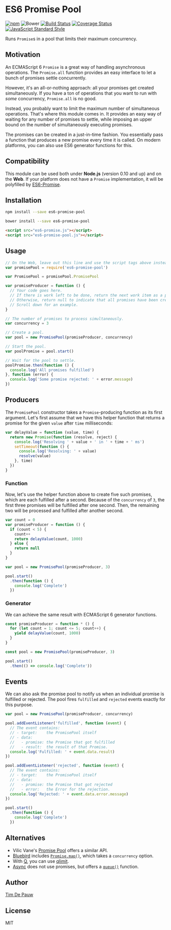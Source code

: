 # ES6 Promise Pool

[![npm](https://img.shields.io/npm/v/es6-promise-pool.svg)](https://www.npmjs.com/package/es6-promise-pool) ![Bower](https://img.shields.io/bower/v/es6-promise-pool.svg) [![Build Status](https://img.shields.io/travis/timdp/es6-promise-pool.svg)](https://travis-ci.org/timdp/es6-promise-pool) [![Coverage Status](https://img.shields.io/coveralls/timdp/es6-promise-pool.svg)](https://coveralls.io/r/timdp/es6-promise-pool) [![JavaScript Standard Style](https://img.shields.io/badge/code%20style-standard-brightgreen.svg)](https://github.com/feross/standard)

Runs `Promise`s in a pool that limits their maximum concurrency.

## Motivation

An ECMAScript 6 `Promise` is a great way of handling asynchronous operations.
The `Promise.all` function provides an easy interface to let a bunch of promises
settle concurrently.

However, it's an all-or-nothing approach: all your promises get created
simultaneously. If you have a ton of operations that you want to run with _some_
concurrency, `Promise.all` is no good.

Instead, you probably want to limit the maximum number of simultaneous
operations. That's where this module comes in. It provides an easy way of
waiting for any number of promises to settle, while imposing an upper bound on
the number of simultaneously executing promises.

The promises can be created in a just-in-time fashion. You essentially pass a
function that produces a new promise every time it is called. On modern
platforms, you can also use ES6 generator functions for this.

## Compatibility

This module can be used both under **Node.js** (version 0.10 and up) and on the
**Web**. If your platform does not have a `Promise` implementation, it will be
polyfilled by [ES6-Promise](https://github.com/jakearchibald/es6-promise).

## Installation

```bash
npm install --save es6-promise-pool
```

```bash
bower install --save es6-promise-pool
```

```html
<script src="es6-promise.js"></script>
<script src="es6-promise-pool.js"></script>
```

## Usage

```js
// On the Web, leave out this line and use the script tags above instead.
var promisePool = require('es6-promise-pool')

var PromisePool = promisePool.PromisePool

var promiseProducer = function () {
  // Your code goes here.
  // If there is work left to be done, return the next work item as a promise.
  // Otherwise, return null to indicate that all promises have been created.
  // Scroll down for an example.
}

// The number of promises to process simultaneously.
var concurrency = 3

// Create a pool.
var pool = new PromisePool(promiseProducer, concurrency)

// Start the pool.
var poolPromise = pool.start()

// Wait for the pool to settle.
poolPromise.then(function () {
  console.log('All promises fulfilled')
}, function (error) {
  console.log('Some promise rejected: ' + error.message)
})
```

## Producers

The `PromisePool` constructor takes a `Promise`-producing function as its first
argument. Let's first assume that we have this helper function that returns a
promise for the given `value` after `time` milliseconds:

```js
var delayValue = function (value, time) {
  return new Promise(function (resolve, reject) {
    console.log('Resolving ' + value + ' in ' + time + ' ms')
    setTimeout(function () {
      console.log('Resolving: ' + value)
      resolve(value)
    }, time)
  })
}
```

### Function

Now, let's use the helper function above to create five such promises, which
are each fulfilled after a second. Because of the `concurrency` of `3`, the
first three promises will be fulfilled after one second. Then, the remaining two
will be processed and fulfilled after another second.

```js
var count = 0
var promiseProducer = function () {
  if (count < 5) {
    count++
    return delayValue(count, 1000)
  } else {
    return null
  }
}

var pool = new PromisePool(promiseProducer, 3)

pool.start()
  .then(function () {
    console.log('Complete')
  })
```

### Generator

We can achieve the same result with ECMAScript 6 generator functions.

```js
const promiseProducer = function * () {
  for (let count = 1; count <= 5; count++) {
    yield delayValue(count, 1000)
  }
}

const pool = new PromisePool(promiseProducer, 3)

pool.start()
  .then(() => console.log('Complete'))
```

## Events

We can also ask the promise pool to notify us when an individual promise is
fulfilled or rejected. The pool fires `fulfilled` and `rejected` events exactly
for this purpose.

```js
var pool = new PromisePool(promiseProducer, concurrency)

pool.addEventListener('fulfilled', function (event) {
  // The event contains:
  // - target:    the PromisePool itself
  // - data:
  //   - promise: the Promise that got fulfilled
  //   - result:  the result of that Promise.
  console.log('Fulfilled: ' + event.data.result)
})

pool.addEventListener('rejected', function (event) {
  // The event contains:
  // - target:    the PromisePool itself
  // - data:
  //   - promise: the Promise that got rejected
  //   - error:   the Error for the rejection.
  console.log('Rejected: ' + event.data.error.message)
})

pool.start()
  .then(function () {
    console.log('Complete')
  })
```

## Alternatives

- Vilic Vane's [Promise Pool](https://github.com/vilic/promise-pool) offers a
  similar API.
- [Bluebird](https://github.com/petkaantonov/bluebird) includes
  [`Promise.map()`](https://github.com/petkaantonov/bluebird/blob/master/API.md#mapfunction-mapper--object-options---promise),
  which takes a `concurrency` option.
- With [Q](https://github.com/kriskowal/q), you can use
  [qlimit](https://github.com/suprememoocow/qlimit).
- [Async](https://github.com/caolan/async) does not use promises, but offers a
  [`queue()`](https://github.com/caolan/async#queueworker-concurrency) function.

## Author

[Tim De Pauw](https://tmdpw.eu/)

## License

MIT
